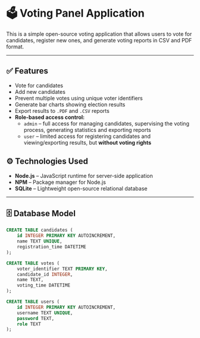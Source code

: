 # 🗳️ Voting Panel Application

This is a simple open-source voting application that allows users to vote for candidates, register new ones, and generate voting reports in CSV and PDF format.

---

## ✅ Features

- Vote for candidates  
- Add new candidates  
- Prevent multiple votes using unique voter identifiers  
- Generate bar charts showing election results  
- Export results to `.PDF` and `.CSV` reports  
- **Role-based access control:**
  - `admin` – full access for managing candidates, supervising the voting process, generating statistics and exporting reports  
  - `user` – limited access for registering candidates and viewing/exporting results, but **without voting rights**

## ⚙️ Technologies Used

- **Node.js** – JavaScript runtime for server-side application  
- **NPM** – Package manager for Node.js  
- **SQLite** – Lightweight open-source relational database  

---

## 🗄️ Database Model

```sql
CREATE TABLE candidates (
    id INTEGER PRIMARY KEY AUTOINCREMENT,
    name TEXT UNIQUE,
    registration_time DATETIME
);

CREATE TABLE votes (
    voter_identifier TEXT PRIMARY KEY,
    candidate_id INTEGER,
    name TEXT,
    voting_time DATETIME
);

CREATE TABLE users (
    id INTEGER PRIMARY KEY AUTOINCREMENT,
    username TEXT UNIQUE,
    password TEXT,
    role TEXT
);
